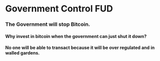 # Government Control FUD

### The Government will stop Bitcoin.

#### Why invest in bitcoin when the government can just shut it down?

#### No one will be able to transact because it will be over regulated and in walled gardens.

